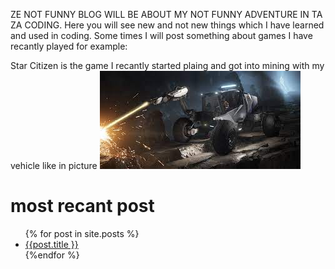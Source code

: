 ZE NOT FUNNY BLOG WILL BE ABOUT MY NOT FUNNY ADVENTURE IN TA ZA CODING.
Here you will see new and not new things which I have learned and used in coding.
Some times I will post something about games I have recantly played for example: 

 Star Citizen is the game I recantly started plaing and got into mining with my vehicle like in picture ![in game mining with transport ](/assets/miningwithroc.jpeg)


# most recant post
<ul>
{% for post in site.posts %}    
    <li>
        <a href="{{ post.url }}">{{post.title }}</a>
    </li>
{%endfor %}

</ul>